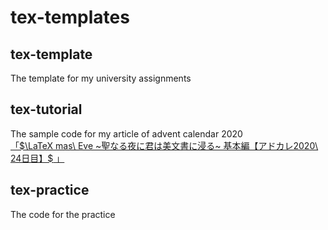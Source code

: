 # tex-templates

## tex-template
The template for my university assignments

## tex-tutorial
The sample code for my article of advent calendar 2020  
[「$\LaTeX mas\ Eve ~聖なる夜に君は美文書に浸る~ 基本編【アドカレ2020\ 24日目】$ 」](https://core.digicre.net/blog/article/60)

## tex-practice
The code for the practice
